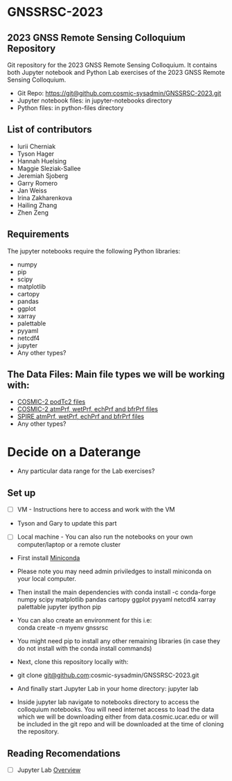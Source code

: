 # GNSSRSC-2023

## 2023 GNSS Remote Sensing Colloquium Repository

Git repository for the 2023 GNSS Remote Sensing Colloquium. It contains both Jupyter notebook and Python Lab exercises of the 2023 GNSS Remote Sensing Colloquium. 

- Git Repo: [https://git@github.com:cosmic-sysadmin/GNSSRSC-2023.git](https://github.com/cosmic-sysadmin/GNSSRSC-2023)
- Jupyter notebook files: in jupyter-notebooks directory
- Python files: in python-files directory


## List of contributors
- Iurii Cherniak
- Tyson Hager
- Hannah Huelsing
- Maggie Sleziak-Sallee
- Jeremiah Sjoberg
- Garry Romero
- Jan Weiss
- Irina Zakharenkova
- Hailing Zhang
- Zhen Zeng


## Requirements
The jupyter notebooks require the following Python libraries: 
- numpy
- pip
- scipy
- matplotlib
- cartopy
- pandas
- ggplot
- xarray
- palettable
- pyyaml
- netcdf4
- jupyter
- Any other types?
 	

## The Data Files: Main file types we will be working with: 

- [COSMIC-2 podTc2 files ](https://data.cosmic.ucar.edu/gnss-ro/cosmic2/nrt/level1b/)
- [COSMIC-2 atmPrf, wetPrf, echPrf and bfrPrf files ](https://data.cosmic.ucar.edu/gnss-ro/cosmic2/nrt/level2/)
- [SPIRE atmPrf, wetPrf, echPrf and bfrPrf files ](https://data.cosmic.ucar.edu/gnss-ro/spire/nrt/level2/)
- Any other types?


# Decide on a Daterange

- Any particular data range for the Lab exercises?


## Set up

- [ ] VM - Instructions here to access and work with the VM
- Tyson and Gary to update this part


- [ ] Local machine - You can also run the notebooks on your own computer/laptop or a remote cluster
- First install [Miniconda](https://docs.conda.io/en/latest/miniconda.html) 
- Please note you may need admin priviledges to install miniconda on your local computer. 

- Then install the main dependencies with
conda install -c conda-forge numpy scipy matplotlib pandas cartopy ggplot pyyaml netcdf4 xarray palettable jupyter ipython pip

- You can also create an environment for this i.e:  
conda create -n myenv gnssrsc

- You might need pip to install any other remaining libraries (in case they do not install with the conda install commands) 

- Next, clone this repository locally with:
- git clone git@github.com:cosmic-sysadmin/GNSSRSC-2023.git

- And finally start Jupyter Lab in your home directory: 
jupyter lab
- Inside jupyter lab navigate to notebooks directory to access the colloquium notebooks. You will need internet access to load the data which we will be downloading either from data.cosmic.ucar.edu or will be included in the git repo and will be downloaded at the time of cloning the repository. 


## Reading Recomendations
- [ ] Jupyter Lab [Overview](https://jupyterlab.readthedocs.io/en/stable/getting_started/overview.html)





